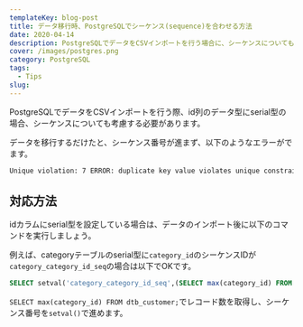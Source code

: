 ```yaml
---
templateKey: blog-post
title: データ移行時、PostgreSQLでシーケンス(sequence)を合わせる方法
date: 2020-04-14
description: PostgreSQLでデータをCSVインポートを行う場合に、シーケンスについても考慮する必要があります。
cover: /images/postgres.png
category: PostgreSQL
tags:
  - Tips
slug:
---
```


PostgreSQLでデータをCSVインポートを行う際、id列のデータ型にserial型の場合、シーケンスについても考慮する必要があります。

データを移行するだけたと、シーケンス番号が進まず、以下のようなエラーがでます。

```sh
Unique violation: 7 ERROR: duplicate key value violates unique constraint
```

## 対応方法

idカラムにserial型を設定している場合は、データのインポート後に以下のコマンドを実行しましょう。

例えば、categoryテーブルのserial型に`category_id`のシーケンスIDが`category_category_id_seq`の場合は以下でOKです。

```sql
SELECT setval('category_category_id_seq',(SELECT max(category_id) FROM category));
```

`SELECT max(category_id) FROM dtb_customer;`でレコード数を取得し、シーケンス番号を`setval()`で進めます。

